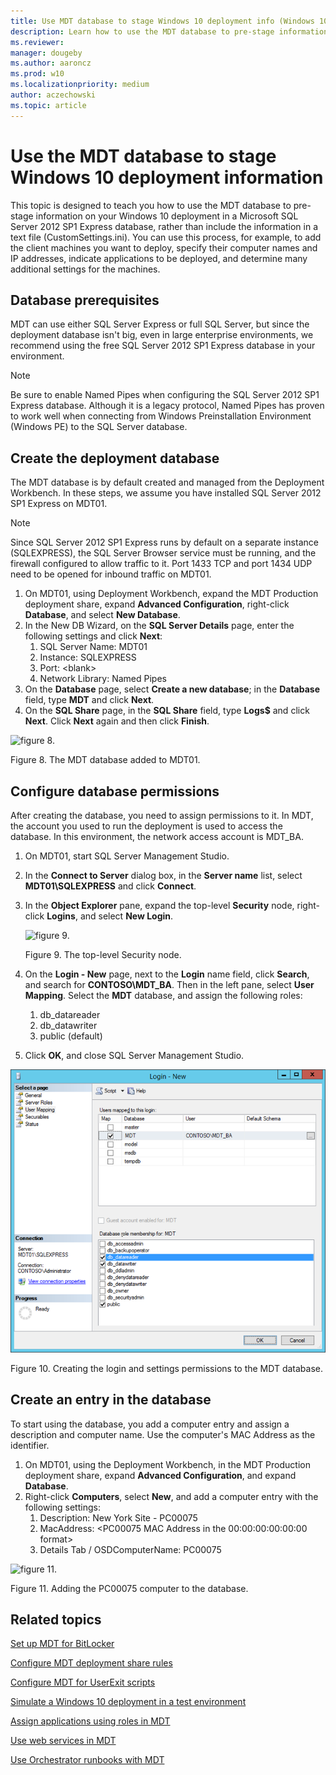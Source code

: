 ```yaml
---
title: Use MDT database to stage Windows 10 deployment info (Windows 10)
description: Learn how to use the MDT database to pre-stage information on your Windows 10 deployment in a Microsoft SQL Server 2012 SP1 Express database.
ms.reviewer: 
manager: dougeby
ms.author: aaroncz
ms.prod: w10
ms.localizationpriority: medium
author: aczechowski
ms.topic: article
---
```


# Use the MDT database to stage Windows 10 deployment information

This topic is designed to teach you how to use the MDT database to pre-stage information on your Windows 10 deployment in a Microsoft SQL Server 2012 SP1 Express database, rather than include the information in a text file (CustomSettings.ini). You can use this process, for example, to add the client machines you want to deploy, specify their computer names and IP addresses, indicate applications to be deployed, and determine many additional settings for the machines.

## <a href="" id="sec01"></a>Database prerequisites

MDT can use either SQL Server Express or full SQL Server, but since the deployment database isn't big, even in large enterprise environments, we recommend using the free SQL Server 2012 SP1 Express database in your environment.

>[!NOTE]
>Be sure to enable Named Pipes when configuring the SQL Server 2012 SP1 Express database. Although it is a legacy protocol, Named Pipes has proven to work well when connecting from Windows Preinstallation Environment (Windows PE) to the SQL Server database.
 
## <a href="" id="sec02"></a>Create the deployment database

The MDT database is by default created and managed from the Deployment Workbench. In these steps, we assume you have installed SQL Server 2012 SP1 Express on MDT01.

>[!NOTE]
>Since SQL Server 2012 SP1 Express runs by default on a separate instance (SQLEXPRESS), the SQL Server Browser service must be running, and the firewall configured to allow traffic to it. Port 1433 TCP and port 1434 UDP need to be opened for inbound traffic on MDT01.
 
1.  On MDT01, using Deployment Workbench, expand the MDT Production deployment share, expand **Advanced Configuration**, right-click **Database**, and select **New Database**.
2.  In the New DB Wizard, on the **SQL Server Details** page, enter the following settings and click **Next**:
    1.  SQL Server Name: MDT01
    2.  Instance: SQLEXPRESS
    3.  Port: &lt;blank&gt;
    4.  Network Library: Named Pipes
3.  On the **Database** page, select **Create a new database**; in the **Database** field, type **MDT** and click **Next**.
4.  On the **SQL Share** page, in the **SQL Share** field, type **Logs$** and click **Next**. Click **Next** again and then click **Finish**.

![figure 8.](../images/mdt-09-fig08.png)

Figure 8. The MDT database added to MDT01.

## <a href="" id="sec03"></a>Configure database permissions

After creating the database, you need to assign permissions to it. In MDT, the account you used to run the deployment is used to access the database. In this environment, the network access account is MDT\_BA.
1.  On MDT01, start SQL Server Management Studio.
2.  In the **Connect to Server** dialog box, in the **Server name** list, select **MDT01\\SQLEXPRESS** and click **Connect**.
3.  In the **Object Explorer** pane, expand the top-level **Security** node, right-click **Logins**, and select **New Login**.

    ![figure 9.](../images/mdt-09-fig09.png)

    Figure 9. The top-level Security node.

4.  On the **Login - New** page, next to the **Login** name field, click **Search**, and search for **CONTOSO\\MDT\_BA**. Then in the left pane, select **User Mapping**. Select the **MDT** database, and assign the following roles:
    1.  db\_datareader
    2.  db\_datawriter
    3.  public (default)
5.  Click **OK**, and close SQL Server Management Studio.

![figure 10.](../images/mdt-09-fig10.png)

Figure 10. Creating the login and settings permissions to the MDT database.

## <a href="" id="sec04"></a>Create an entry in the database

To start using the database, you add a computer entry and assign a description and computer name. Use the computer's MAC Address as the identifier.
1.  On MDT01, using the Deployment Workbench, in the MDT Production deployment share, expand **Advanced Configuration**, and expand **Database**.
2.  Right-click **Computers**, select **New**, and add a computer entry with the following settings:
    1.  Description: New York Site - PC00075
    2.  MacAddress: &lt;PC00075 MAC Address in the 00:00:00:00:00:00 format&gt;
    3.  Details Tab / OSDComputerName: PC00075

![figure 11.](../images/mdt-09-fig11.png)

Figure 11. Adding the PC00075 computer to the database.

## Related topics

[Set up MDT for BitLocker](set-up-mdt-for-bitlocker.md)

[Configure MDT deployment share rules](configure-mdt-deployment-share-rules.md)

[Configure MDT for UserExit scripts](configure-mdt-for-userexit-scripts.md)

[Simulate a Windows 10 deployment in a test environment](simulate-a-windows-10-deployment-in-a-test-environment.md)

[Assign applications using roles in MDT](assign-applications-using-roles-in-mdt.md)

[Use web services in MDT](use-web-services-in-mdt.md)

[Use Orchestrator runbooks with MDT](use-orchestrator-runbooks-with-mdt.md)
